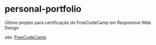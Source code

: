 # personal-portfolio
Último projeto para certificação do FreeCodeCamp em Responsive Web Design

site: <a href="https://www.freecodecamp.org/">FreeCodeCamp</a>
